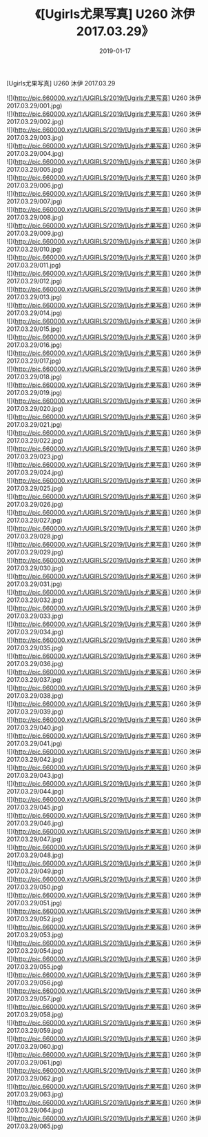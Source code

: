 ﻿---
layout: post
title:  《[Ugirls尤果写真] U260 沐伊 2017.03.29》
date:   2019-01-17
img: http://pic.660000.xyz/1:/UGIRLS/2019/[Ugirls尤果写真] U260 沐伊 2017.03.29/000.jpg
categories: [美女, 清纯, 唯美]
---

[Ugirls尤果写真] U260 沐伊 2017.03.29

 ![](http://pic.660000.xyz/1:/UGIRLS/2019/[Ugirls尤果写真] U260 沐伊 2017.03.29/001.jpg) <br>![](http://pic.660000.xyz/1:/UGIRLS/2019/[Ugirls尤果写真] U260 沐伊 2017.03.29/002.jpg) <br>![](http://pic.660000.xyz/1:/UGIRLS/2019/[Ugirls尤果写真] U260 沐伊 2017.03.29/003.jpg) <br>![](http://pic.660000.xyz/1:/UGIRLS/2019/[Ugirls尤果写真] U260 沐伊 2017.03.29/004.jpg) <br>![](http://pic.660000.xyz/1:/UGIRLS/2019/[Ugirls尤果写真] U260 沐伊 2017.03.29/005.jpg) <br>![](http://pic.660000.xyz/1:/UGIRLS/2019/[Ugirls尤果写真] U260 沐伊 2017.03.29/006.jpg) <br>![](http://pic.660000.xyz/1:/UGIRLS/2019/[Ugirls尤果写真] U260 沐伊 2017.03.29/007.jpg) <br>![](http://pic.660000.xyz/1:/UGIRLS/2019/[Ugirls尤果写真] U260 沐伊 2017.03.29/008.jpg) <br>![](http://pic.660000.xyz/1:/UGIRLS/2019/[Ugirls尤果写真] U260 沐伊 2017.03.29/009.jpg) <br>![](http://pic.660000.xyz/1:/UGIRLS/2019/[Ugirls尤果写真] U260 沐伊 2017.03.29/010.jpg) <br>![](http://pic.660000.xyz/1:/UGIRLS/2019/[Ugirls尤果写真] U260 沐伊 2017.03.29/011.jpg) <br>![](http://pic.660000.xyz/1:/UGIRLS/2019/[Ugirls尤果写真] U260 沐伊 2017.03.29/012.jpg) <br>![](http://pic.660000.xyz/1:/UGIRLS/2019/[Ugirls尤果写真] U260 沐伊 2017.03.29/013.jpg) <br>![](http://pic.660000.xyz/1:/UGIRLS/2019/[Ugirls尤果写真] U260 沐伊 2017.03.29/014.jpg) <br>![](http://pic.660000.xyz/1:/UGIRLS/2019/[Ugirls尤果写真] U260 沐伊 2017.03.29/015.jpg) <br>![](http://pic.660000.xyz/1:/UGIRLS/2019/[Ugirls尤果写真] U260 沐伊 2017.03.29/016.jpg) <br>![](http://pic.660000.xyz/1:/UGIRLS/2019/[Ugirls尤果写真] U260 沐伊 2017.03.29/017.jpg) <br>![](http://pic.660000.xyz/1:/UGIRLS/2019/[Ugirls尤果写真] U260 沐伊 2017.03.29/018.jpg) <br>![](http://pic.660000.xyz/1:/UGIRLS/2019/[Ugirls尤果写真] U260 沐伊 2017.03.29/019.jpg) <br>![](http://pic.660000.xyz/1:/UGIRLS/2019/[Ugirls尤果写真] U260 沐伊 2017.03.29/020.jpg) <br>![](http://pic.660000.xyz/1:/UGIRLS/2019/[Ugirls尤果写真] U260 沐伊 2017.03.29/021.jpg) <br>![](http://pic.660000.xyz/1:/UGIRLS/2019/[Ugirls尤果写真] U260 沐伊 2017.03.29/022.jpg) <br>![](http://pic.660000.xyz/1:/UGIRLS/2019/[Ugirls尤果写真] U260 沐伊 2017.03.29/023.jpg) <br>![](http://pic.660000.xyz/1:/UGIRLS/2019/[Ugirls尤果写真] U260 沐伊 2017.03.29/024.jpg) <br>![](http://pic.660000.xyz/1:/UGIRLS/2019/[Ugirls尤果写真] U260 沐伊 2017.03.29/025.jpg) <br>![](http://pic.660000.xyz/1:/UGIRLS/2019/[Ugirls尤果写真] U260 沐伊 2017.03.29/026.jpg) <br>![](http://pic.660000.xyz/1:/UGIRLS/2019/[Ugirls尤果写真] U260 沐伊 2017.03.29/027.jpg) <br>![](http://pic.660000.xyz/1:/UGIRLS/2019/[Ugirls尤果写真] U260 沐伊 2017.03.29/028.jpg) <br>![](http://pic.660000.xyz/1:/UGIRLS/2019/[Ugirls尤果写真] U260 沐伊 2017.03.29/029.jpg) <br>![](http://pic.660000.xyz/1:/UGIRLS/2019/[Ugirls尤果写真] U260 沐伊 2017.03.29/030.jpg) <br>![](http://pic.660000.xyz/1:/UGIRLS/2019/[Ugirls尤果写真] U260 沐伊 2017.03.29/031.jpg) <br>![](http://pic.660000.xyz/1:/UGIRLS/2019/[Ugirls尤果写真] U260 沐伊 2017.03.29/032.jpg) <br>![](http://pic.660000.xyz/1:/UGIRLS/2019/[Ugirls尤果写真] U260 沐伊 2017.03.29/033.jpg) <br>![](http://pic.660000.xyz/1:/UGIRLS/2019/[Ugirls尤果写真] U260 沐伊 2017.03.29/034.jpg) <br>![](http://pic.660000.xyz/1:/UGIRLS/2019/[Ugirls尤果写真] U260 沐伊 2017.03.29/035.jpg) <br>![](http://pic.660000.xyz/1:/UGIRLS/2019/[Ugirls尤果写真] U260 沐伊 2017.03.29/036.jpg) <br>![](http://pic.660000.xyz/1:/UGIRLS/2019/[Ugirls尤果写真] U260 沐伊 2017.03.29/037.jpg) <br>![](http://pic.660000.xyz/1:/UGIRLS/2019/[Ugirls尤果写真] U260 沐伊 2017.03.29/038.jpg) <br>![](http://pic.660000.xyz/1:/UGIRLS/2019/[Ugirls尤果写真] U260 沐伊 2017.03.29/039.jpg) <br>![](http://pic.660000.xyz/1:/UGIRLS/2019/[Ugirls尤果写真] U260 沐伊 2017.03.29/040.jpg) <br>![](http://pic.660000.xyz/1:/UGIRLS/2019/[Ugirls尤果写真] U260 沐伊 2017.03.29/041.jpg) <br>![](http://pic.660000.xyz/1:/UGIRLS/2019/[Ugirls尤果写真] U260 沐伊 2017.03.29/042.jpg) <br>![](http://pic.660000.xyz/1:/UGIRLS/2019/[Ugirls尤果写真] U260 沐伊 2017.03.29/043.jpg) <br>![](http://pic.660000.xyz/1:/UGIRLS/2019/[Ugirls尤果写真] U260 沐伊 2017.03.29/044.jpg) <br>![](http://pic.660000.xyz/1:/UGIRLS/2019/[Ugirls尤果写真] U260 沐伊 2017.03.29/045.jpg) <br>![](http://pic.660000.xyz/1:/UGIRLS/2019/[Ugirls尤果写真] U260 沐伊 2017.03.29/046.jpg) <br>![](http://pic.660000.xyz/1:/UGIRLS/2019/[Ugirls尤果写真] U260 沐伊 2017.03.29/047.jpg) <br>![](http://pic.660000.xyz/1:/UGIRLS/2019/[Ugirls尤果写真] U260 沐伊 2017.03.29/048.jpg) <br>![](http://pic.660000.xyz/1:/UGIRLS/2019/[Ugirls尤果写真] U260 沐伊 2017.03.29/049.jpg) <br>![](http://pic.660000.xyz/1:/UGIRLS/2019/[Ugirls尤果写真] U260 沐伊 2017.03.29/050.jpg) <br>![](http://pic.660000.xyz/1:/UGIRLS/2019/[Ugirls尤果写真] U260 沐伊 2017.03.29/051.jpg) <br>![](http://pic.660000.xyz/1:/UGIRLS/2019/[Ugirls尤果写真] U260 沐伊 2017.03.29/052.jpg) <br>![](http://pic.660000.xyz/1:/UGIRLS/2019/[Ugirls尤果写真] U260 沐伊 2017.03.29/053.jpg) <br>![](http://pic.660000.xyz/1:/UGIRLS/2019/[Ugirls尤果写真] U260 沐伊 2017.03.29/054.jpg) <br>![](http://pic.660000.xyz/1:/UGIRLS/2019/[Ugirls尤果写真] U260 沐伊 2017.03.29/055.jpg) <br>![](http://pic.660000.xyz/1:/UGIRLS/2019/[Ugirls尤果写真] U260 沐伊 2017.03.29/056.jpg) <br>![](http://pic.660000.xyz/1:/UGIRLS/2019/[Ugirls尤果写真] U260 沐伊 2017.03.29/057.jpg) <br>![](http://pic.660000.xyz/1:/UGIRLS/2019/[Ugirls尤果写真] U260 沐伊 2017.03.29/058.jpg) <br>![](http://pic.660000.xyz/1:/UGIRLS/2019/[Ugirls尤果写真] U260 沐伊 2017.03.29/059.jpg) <br>![](http://pic.660000.xyz/1:/UGIRLS/2019/[Ugirls尤果写真] U260 沐伊 2017.03.29/060.jpg) <br>![](http://pic.660000.xyz/1:/UGIRLS/2019/[Ugirls尤果写真] U260 沐伊 2017.03.29/061.jpg) <br>![](http://pic.660000.xyz/1:/UGIRLS/2019/[Ugirls尤果写真] U260 沐伊 2017.03.29/062.jpg) <br>![](http://pic.660000.xyz/1:/UGIRLS/2019/[Ugirls尤果写真] U260 沐伊 2017.03.29/063.jpg) <br>![](http://pic.660000.xyz/1:/UGIRLS/2019/[Ugirls尤果写真] U260 沐伊 2017.03.29/064.jpg) <br>![](http://pic.660000.xyz/1:/UGIRLS/2019/[Ugirls尤果写真] U260 沐伊 2017.03.29/065.jpg) <br>